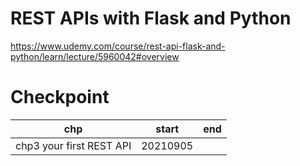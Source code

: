 # REST APIs with Flask and Python

https://www.udemy.com/course/rest-api-flask-and-python/learn/lecture/5960042#overview

# Checkpoint

chp|start|end
-----|-----|-----
chp3 your first REST API|20210905|